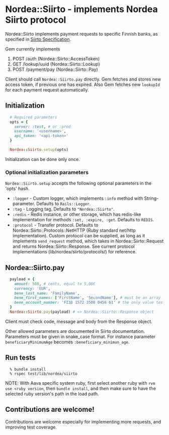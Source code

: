 # Nordea::Siirto - implements Nordea Siirto protocol

Nordea::Siirto implements payment requests to specific Finnish banks, as specified in
[Siirto Specification](https://www.nordea.fi/yritysasiakkaat/palvelumme/tilit-maksut/siirto-yritysasiakkaille.html#tab=Palvelukuvaukset).

Gem currently implements
1. POST /auth         (Nordea::Siirto::AccessToken)
2. GET  /lookup/uuid  (Nordea::Siirto::Lookup)
3. POST /payment/pay  (Nordea::Siirto::Pay)

Client should call `Nordea::Siirto.pay` directly. Gem fetches and stores new access token, if previous one has expired.
Also Gem fetches new `lookupId` for each payment request automatically.

## Initialization
```ruby
  # Required parameters
  opts = {
    server: :test, # or :prod
    username: '<username>',
    api_token: '<api-token>'
  }

  Nordea::Siirto.setup(opts)
```

Initialization can be done only once.

### Optional initialization parameters

`Nordea::Siirto.setup` accepts the following optional parameters in the 'opts' hash.

* `:logger` - Custom logger, which implements `:info` method with String-parameter. Defaults to `Rails::Logger`.
* `:tag`    - Logging tag. Defaults to `"Nordea::Siirto"`.
* `:redis`  - Redis instance, or other storage, which has redis-like implementation for methods `:set, :expire, :get`. Defaults to `REDIS`.
* `:protocol` - Transfer protocol. Defaults to Nordea::Siirto::Protocols::NetHTTP (Ruby standard net/http implementation). Custom protocol can be supplied, as long as it implements `send_request` method, which takes in Nordea::Siirto::Request and returns Nordea::Siirto::Response. See current protocol implementations (lib/nordea/siirto/protocols/) for reference.

## Nordea::Siirto.pay

```ruby
  payload = {
    amount: 500, # cents, equal to 5,00€
    currency: 'EUR',
    bene_last_name: 'FamilyName',
    bene_first_names: ['FirstName', 'SecondName'], # must be an array
    bene_account_number: 'FI38 1572 3500 0456 61' # the only value test server will accept
  }
  Nordea::Siirto.pay(payload) # => Nordea::Siirto::Response object
```

Client must check code, message and body from the Response object.

Other allowed parameters are documented in Siirto documentation.
Parameters must be given in snake_case format. For instance parameter `beneficiaryMinimumAge` becomes `:beneficiary_minimun_age`.

## Run tests
```
  % bundle install
  % rspec test/lib/nordea/siirto
```

NOTE: With Aava specific system ruby, first select another ruby with `rvm use <ruby version`, then `bundle install`, and then make sure to have the selected ruby version's path in the load path.

## Contributions are welcome!

Contributions are welcome especially for implementing more requests, and improving test coverage.

